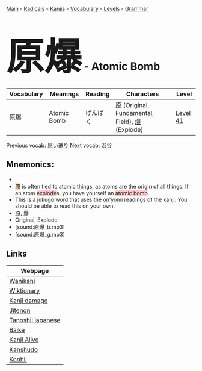 <style> bigfont {font-size: 100px}</style>
[Main](../README.md) -
[Radicals](../radicals.md) -
[Kanjis](../kanjis.md) -
[Vocabulary](../vocabulary.md) -
[Levels](../levels.md) -
[Grammar](../grammar.md)
# <bigfont> 原爆</bigfont> - Atomic Bomb 

| Vocabulary | Meanings | Reading | Characters | Level |
| --- | --- | --- | --- | --- |
| 原爆 | Atomic Bomb | げんばく |  [原](../kanjis/原.md) (Original, Fundamental, Field), [爆](../kanjis/爆.md) (Explode) | [Level 41](../levels/wk_level41.md) |

Previous vocab: [思い遣り](思い遣り.md) Next vocab: [渋谷](渋谷.md) 

## Mnemonics:

* 
* <span style="background-color:#fed8b1"> [原](https://jisho.org/search/原)</span> is often tied to atomic things, as atoms are the origin of all things. If an atom <span style="background-color:#ffcccb"> explode</span>s, you have yourself an <span style="background-color:#ffcccb"> atomic bomb</span>.
* This is a jukugo word that uses the on'yomi readings of the kanji. You should be able to read this on your own.
* 原, 爆
* Original, Explode
* [sound:原爆_b.mp3]
* [sound:原爆_g.mp3]


## Links 

| Webpage |
| --- |
| [Wanikani          ](https://www.wanikani.com/kanji/原爆) |
| [Wiktionary        ](https://en.wiktionary.org/wiki/原爆) |
| [Kanji damage      ](http://www.kanjidamage.com/kanji/search?utf8=✓&q=原爆) |
| [Jitenon           ](https://jitenon.com/kanji/原爆) |
| [Tanoshii japanese ](https://www.tanoshiijapanese.com/dictionary/kanji.cfm?k=原爆) |
| [Baike             ](https://baike.baidu.com/item/原爆) |
| [Kanji Alive       ](https://app.kanjialive.com/原爆) |
| [Kanshudo          ](https://www.kanshudo.com/searchmn?q=原爆) |
| [Koohii            ](https://kanji.koohii.com/study/kanji/原爆) |
